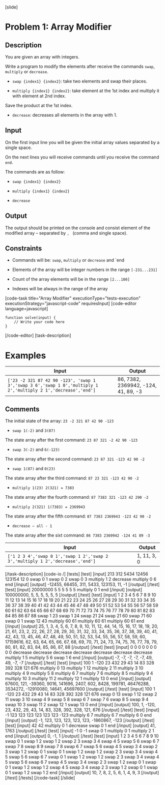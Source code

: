 [slide]
# Problem 1: Array Modifier
## Description
You are given an array with integers.

Write a program to modify the elements after receive the commands `swap`, `multiply` or `decrease`.

* `swap {index1} {index2}`: take two elements and swap their places.

* `multiply {index1} {index2}`: take element at the 1st index and multiply it with element at 2nd index. 

Save the product at the 1st index.

* `decrease`: decreases all elements in the array with 1.



## Input
On the first input line you will be given the initial array values separated by a single space.

On the next lines you will receive commands until you receive the command `end`. 

The commands are as follow: 

* `swap {index1} {index2}`

* `multiply {index1} {index2}`

* `decrease`


## Output
The output should be printed on the console and consist element of the modified array – separated by `, ` (comma and single space).

## Constraints

* Commands will be: `swap`, `multiply` or `decrease` and `end

* Elements of the array will be integer numbers in the range `[-231...231]`

* Count of the array elements will be in the range `[2...100]`

* Indexes will be always in the range of the array



[code-task title="Array Modifier" executionType="tests-execution" executionStrategy="javascript-code" requiresInput]
[code-editor language=javascript]
```
function solve(input) {
	// Write your code here
}
```
[/code-editor]
[task-description]

# Examples

| **Input** | **Output** |
| --- | --- |
|`['23 -2 321 87 42 90 -123', 'swap 1 3','swap 3 6','swap 1 0','multiply 1 2','multiply 2 1','decrease','end']`| 86, 7382, 2369942, -124, 41, 89, -3|

## Comments

The initial state of the array: `23 -2 321 87 42 90 -123`

* `swap 1(-2)` and `3(87)`

The state array after the first command: `23 87 321 -2 42 90 -123`

* `swap 3(-2)` and `6(-123)` 

The state array after the second command: `23 87 321 -123 42 90 -2`

* `swap 1(87)` and `0(23)`

The state array after the third command: `87 23 321 -123 42 90 -2`

* `multiply 1(23) 2(321) = 7383`

The state array after the fourth command: `87 7383 321 -123 42 290 -2`

* `multiply 2(321) 1(7383) = 2369943` 

The state array after the fifth command: `87 7383 2369943 -123 42 90 -2`

* `decrease – all - 1`

The state array after the sixt command: `86 7383 2369942 -124 41 89 -3`


| **Input** | **Output** |
| --- | --- |
|`['1 2 3 4','swap 0 1','swap 1 2','swap 2 3','multiply 1 2','decrease','end']`| 1, 11, 3, 0|


[/task-description]
[code-io /]
[tests]
[test]
[input]
213 312 5434 12456 123154 12 0
swap 0 1
swap 0 2
swap 0 3
multiply 1 2
decrease
multiply 0 6
end
[/input]
[output]
\-12455, 66455, 311, 5433, 123153, 11, \-1
[/output]
[/test]
[test]
[input]
20000000 5 5 5 5 5 5
multiply 0 1
end
[/input]
[output]
100000000, 5, 5, 5, 5, 5, 5
[/output]
[/test]
[test]
[input]
1 2 3 4 5 6 7 8 9 10 11 12 13 14 15 16 17 18 19 20 21 22 23 24 25 26 27 28 29 30 31 32 33 34 35 36 37 38 39 40 41 42 43 44 45 46 47 48 49 50 51 52 53 54 55 56 57 58 59 60 61 62 63 64 65 66 67 68 69 70 71 72 73 74 75 76 77 78 79 80 81 82 83 84 85 86 87 88
swap 1 23
swap 1 24
swap 21 24
swap 21 60
swap 71 60
swap 0 1
swap 12 43
multiply 60 61
multiply 60 61
multiply 60 61
end
[/input]
[output]
25, 1, 3, 4, 5, 6, 7, 8, 9, 10, 11, 12, 44, 14, 15, 16, 17, 18, 19, 20, 21, 61, 23, 2, 22, 26, 27, 28, 29, 30, 31, 32, 33, 34, 35, 36, 37, 38, 39, 40, 41, 42, 43, 13, 45, 46, 47, 48, 49, 50, 51, 52, 53, 54, 55, 56, 57, 58, 59, 60, 17159616, 62, 63, 64, 65, 66, 67, 68, 69, 70, 71, 24, 73, 74, 75, 76, 77, 78, 79, 80, 81, 82, 83, 84, 85, 86, 87, 88
[/output]
[/test]
[test]
[input]
0 0 0 0 0 0 0 0 0
decrease
decrease
decrease
decrease
decrease
decrease
decrease
multiply 1 5
multiply 5 6
swap 1 6
end
[/input]
[output]
\-7, \-7, \-7, \-7, \-7, 49, 49, \-7, \-7
[/output]
[/test]
[test]
[input]
100 1 \-120 23 432 29 43 14 83 328 392 328 121 676
multiply 0 13
multiply 1 12
multiply 2 11
multiply 3 10
multiply 4 9
multiply 5 8
multiply 6 7
multiply 7 6
multiply 8 5
multiply 9 4
multiply 10 3
multiply 11 2
multiply 12 1
multiply 13 0
end
[/input]
[output]
67600, 121, \-39360, 9016, 141696, 2407, 602, 8428, 199781, 46476288, 3534272, \-12910080, 14641, 45697600
[/output]
[/test]
[test]
[input]
100 1 \-120 23 432 29 43 14 83 328 392 328 121 676
swap 0 13
swap 1 12
swap 2 11
swap 3 10
swap 4 9
swap 5 8
swap 6 7
swap 7 6
swap 8 5
swap 9 4
swap 10 3
swap 11 2
swap 12 1
swap 13 0
end
[/input]
[output]
100, 1, \-120, 23, 432, 29, 43, 14, 83, 328, 392, 328, 121, 676
[/output]
[/test]
[test]
[input]
\-1 123 123 123 123 123 123 \-123
multiply 6 7
multiply 6 7
multiply 6 0
end
[/input]
[output]
\-1, 123, 123, 123, 123, 123, \-1860867, \-123
[/output]
[/test]
[test]
[input]
42 42
multiply 0 1
decrease
swap 0 1
end
[/input]
[output]
41, 1763
[/output]
[/test]
[test]
[input]
\-1 0 \-1
swap 0 1
multiply 0 1
multiply 2 1
end
[/input]
[output]
0, \-1, 1
[/output]
[/test]
[test]
[input]
1 2 3 4 5 6 7 8 9 10
swap 0 1
swap 1 2
swap 1 2
swap 2 3
swap 3 4
swap 4 5
swap 5 6
swap 6 7
swap 7 8
swap 8 9
swap 7 8
swap 6 7
swap 5 6
swap 4 5
swap 3 4
swap 2 3
swap 1 2
swap 0 1
swap 0 1
swap 1 2
swap 1 2
swap 2 3
swap 3 4
swap 4 5
swap 5 6
swap 6 7
swap 0 1
swap 1 2
swap 1 2
swap 2 3
swap 3 4
swap 4 5
swap 5 6
swap 6 7
swap 4 5
swap 3 4
swap 2 3
swap 1 2
swap 0 1
swap 0 1
swap 1 2
swap 1 2
swap 4 5
swap 3 4
swap 2 3
swap 1 2
swap 0 1
swap 0 1
swap 1 2
swap 1 2
end
[/input]
[output]
10, 7, 8, 2, 5, 6, 1, 4, 9, 3
[/output]
[/test]
[/tests]
[/code-task]
[/slide]
